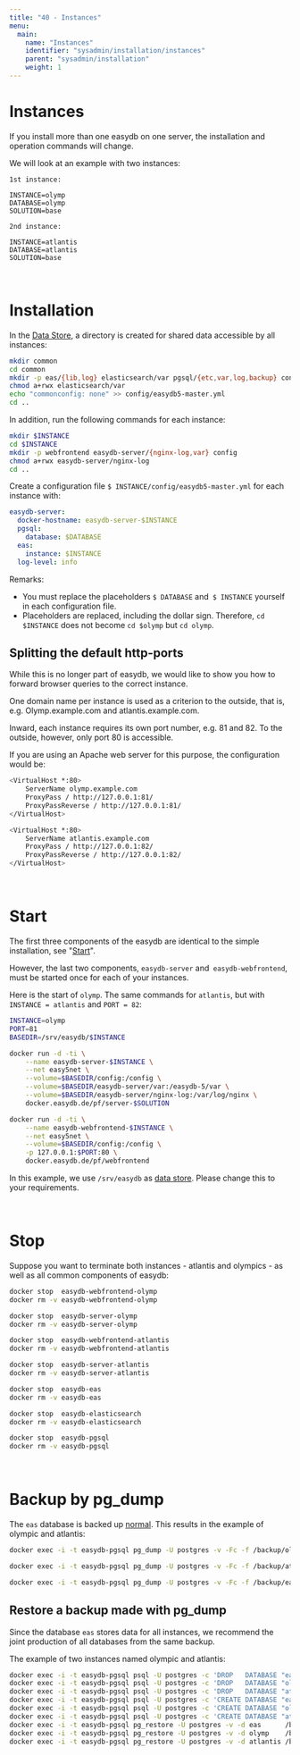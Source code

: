 ```yaml
---
title: "40 - Instances"
menu:
  main:
    name: "Instances"
    identifier: "sysadmin/installation/instances"
    parent: "sysadmin/installation"
    weight: 1
---
```

# Instances

If you install more than one easydb on one server, the installation and operation commands will change.

We will look at an example with two instances:

```
1st instance:

INSTANCE=olymp
DATABASE=olymp
SOLUTION=base

2nd instance:

INSTANCE=atlantis
DATABASE=atlantis
SOLUTION=base
```

&nbsp;

# Installation

In the [Data Store](../), a directory is created for shared data accessible by all instances:

```bash
mkdir common
cd common
mkdir -p eas/{lib,log} elasticsearch/var pgsql/{etc,var,log,backup} config
chmod a+rwx elasticsearch/var
echo "commonconfig: none" >> config/easydb5-master.yml
cd ..
```

In addition, run the following commands for each instance:

```bash
mkdir $INSTANCE
cd $INSTANCE
mkdir -p webfrontend easydb-server/{nginx-log,var} config
chmod a+rwx easydb-server/nginx-log 
cd ..
```

Create a configuration file `$ INSTANCE/config/easydb5-master.yml` for each instance with:

```yaml
easydb-server:
  docker-hostname: easydb-server-$INSTANCE
  pgsql:
    database: $DATABASE
  eas:
    instance: $INSTANCE
  log-level: info
```

Remarks:

- You must replace the placeholders `$ DATABASE` and` $ INSTANCE` yourself in each configuration file.
- Placeholders are replaced, including the dollar sign. Therefore, `cd $INSTANCE` does not become `cd $olymp` but `cd olymp`.


## Splitting the default http-ports

While this is no longer part of easydb, we would like to show you how to forward browser queries to the correct instance.

One domain name per instance is used as a criterion to the outside, that is, e.g. Olymp.example.com and atlantis.example.com.

Inward, each instance requires its own port number, e.g. 81 and 82. To the outside, however, only port 80 is accessible.

If you are using an Apache web server for this purpose, the configuration would be:

```bash
<VirtualHost *:80>
    ServerName olymp.example.com
    ProxyPass / http://127.0.0.1:81/
    ProxyPassReverse / http://127.0.0.1:81/
</VirtualHost>

<VirtualHost *:80>
    ServerName atlantis.example.com
    ProxyPass / http://127.0.0.1:82/
    ProxyPassReverse / http://127.0.0.1:82/
</VirtualHost>
```

&nbsp;

# Start

The first three components of the easydb are identical to the simple installation, see "[Start](/en/sysadmin/installation)".

However, the last two components, `easydb-server` and` easydb-webfrontend`, must be started once for each of your instances.

Here is the start of `olymp`. The same commands for `atlantis`, but with` INSTANCE = atlantis` and `PORT = 82`:

```bash
INSTANCE=olymp
PORT=81
BASEDIR=/srv/easydb/$INSTANCE

docker run -d -ti \
    --name easydb-server-$INSTANCE \
    --net easy5net \
    --volume=$BASEDIR/config:/config \
    --volume=$BASEDIR/easydb-server/var:/easydb-5/var \
    --volume=$BASEDIR/easydb-server/nginx-log:/var/log/nginx \
    docker.easydb.de/pf/server-$SOLUTION

docker run -d -ti \
    --name easydb-webfrontend-$INSTANCE \
    --net easy5net \
    --volume=$BASEDIR/config:/config \
    -p 127.0.0.1:$PORT:80 \
    docker.easydb.de/pf/webfrontend
```

In this example, we use `/srv/easydb` as [data store](/en/sysadmin/installation). Please change this to your requirements.

&nbsp;

# Stop

Suppose you want to terminate both instances - atlantis and olympics - as well as all common components of easydb:


```bash
docker stop  easydb-webfrontend-olymp
docker rm -v easydb-webfrontend-olymp

docker stop  easydb-server-olymp
docker rm -v easydb-server-olymp

docker stop  easydb-webfrontend-atlantis
docker rm -v easydb-webfrontend-atlantis

docker stop  easydb-server-atlantis
docker rm -v easydb-server-atlantis

docker stop  easydb-eas
docker rm -v easydb-eas

docker stop  easydb-elasticsearch
docker rm -v easydb-elasticsearch

docker stop  easydb-pgsql
docker rm -v easydb-pgsql
```

&nbsp;

# Backup by pg_dump

The `eas` database is backed up [normal](../../operations). This results in the example of olympic and atlantis:

```bash
docker exec -i -t easydb-pgsql pg_dump -U postgres -v -Fc -f /backup/olymp.pgdump olymp

docker exec -i -t easydb-pgsql pg_dump -U postgres -v -Fc -f /backup/atlantis.pgdump atlantis

docker exec -i -t easydb-pgsql pg_dump -U postgres -v -Fc -f /backup/eas.pgdump eas
```


## Restore a backup made with pg_dump

Since the database `eas` stores data for all instances, we recommend the joint production of all databases from the same backup.

The example of two instances named olympic and atlantis:

```bash
docker exec -i -t easydb-pgsql psql -U postgres -c 'DROP   DATABASE "eas"'
docker exec -i -t easydb-pgsql psql -U postgres -c 'DROP   DATABASE "olymp"'
docker exec -i -t easydb-pgsql psql -U postgres -c 'DROP   DATABASE "atlantis"'
docker exec -i -t easydb-pgsql psql -U postgres -c 'CREATE DATABASE "eas"'
docker exec -i -t easydb-pgsql psql -U postgres -c 'CREATE DATABASE "olymp"'
docker exec -i -t easydb-pgsql psql -U postgres -c 'CREATE DATABASE "atlantis"'
docker exec -i -t easydb-pgsql pg_restore -U postgres -v -d eas      /backup/eas.pgdump
docker exec -i -t easydb-pgsql pg_restore -U postgres -v -d olymp    /backup/olymp.pgdump
docker exec -i -t easydb-pgsql pg_restore -U postgres -v -d atlantis /backup/atlantis.pgdump
```
